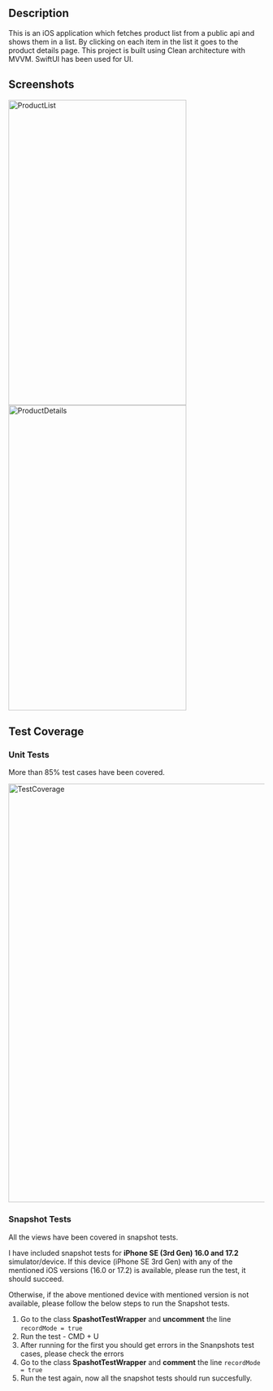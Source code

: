 ## Description

This is an iOS application which fetches product list from a public api and shows them in a list. By clicking on each item in the list it goes to the product details page.
This project is built using Clean architecture with MVVM. SwiftUI has been used for UI.

## Screenshots

<img width="350" height="600" alt="ProductList" src="https://github.com/sajib-ghoshInnofied/Product_Clean_Architecture/assets/15829311/cad6d8f7-ca0f-40bf-9078-32a87fd4559e">

<img width="350" height="600" alt="ProductDetails" src="https://github.com/sajib-ghoshInnofied/Product_Clean_Architecture/assets/15829311/be8ba947-d17e-4f10-83c6-876593be0b07">

## Test Coverage

### Unit Tests
More than 85% test cases have been covered.

<img width="823" alt="TestCoverage" src="https://github.com/sajib-ghoshInnofied/Product_Clean_Architecture/assets/15829311/0a281c59-4b7d-49de-a8f1-59ca00894c53">

### Snapshot Tests
All the views have been covered in snapshot tests.

I have included snapshot tests for **iPhone SE (3rd Gen) 16.0 and 17.2** simulator/device. If this device (iPhone SE 3rd Gen) with any of the mentioned iOS versions (16.0 or 17.2) is available, please run the test, it should succeed.

Otherwise, if the above mentioned device with mentioned version is not available, please follow the below steps to run the Snapshot tests.
1. Go to the class **SpashotTestWrapper** and **uncomment** the line ```recordMode = true```
2. Run the test - CMD + U
3. After running for the first you should get errors in the Snanpshots test cases, please check the errors
4. Go to the class **SpashotTestWrapper** and **comment** the line ```recordMode = true```
5. Run the test again, now all the snapshot tests should run succesfully.
